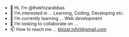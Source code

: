 - 👋 Hi, I’m @thekhizarabbas
- 👀 I’m interested in ... Learning, Coding, Developing etc.
- 🌱 I’m currently learning ... Web development
- 💞️ I’m looking to collaborate on ...
- 📫 How to reach me ... khizar.info1@gmail.com

<!---
thekhizarabbas/thekhizarabbas is a ✨ special ✨ repository because its `README.md` (this file) appears on your GitHub profile.
You can click the Preview link to take a look at your changes.
--->
